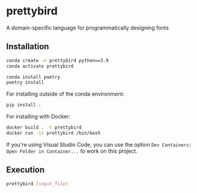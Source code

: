 # prettybird

A domain-specific language for programmatically designing fonts

## Installation

```bash
conda create -n prettybird python==3.9
conda activate prettybird

conda install poetry
poetry install
```

For installing outside of the conda environment:

```bash
pip install .
```

For installing with Docker:

```bash
docker build . -t prettybird
docker run -it prettybird /bin/bash
```

If you're using Visual Studio Code, you can use the option `Dev Containers: Open Folder in Container...` to work on this project.

## Execution

```bash
prettybird [input_file]
```
